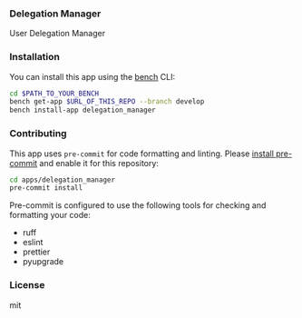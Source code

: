 ### Delegation Manager

User Delegation Manager

### Installation

You can install this app using the [bench](https://github.com/frappe/bench) CLI:

```bash
cd $PATH_TO_YOUR_BENCH
bench get-app $URL_OF_THIS_REPO --branch develop
bench install-app delegation_manager
```

### Contributing

This app uses `pre-commit` for code formatting and linting. Please [install pre-commit](https://pre-commit.com/#installation) and enable it for this repository:

```bash
cd apps/delegation_manager
pre-commit install
```

Pre-commit is configured to use the following tools for checking and formatting your code:

- ruff
- eslint
- prettier
- pyupgrade

### License

mit
